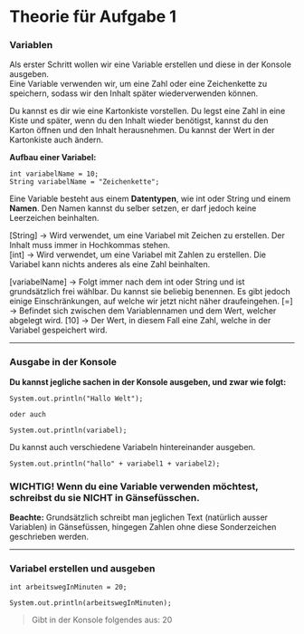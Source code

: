 # Theorie für Aufgabe 1

### Variablen

Als erster Schritt wollen wir eine Variable erstellen und diese in der Konsole ausgeben.  
Eine Variable verwenden wir, um eine Zahl oder eine Zeichenkette zu speichern, sodass wir den Inhalt später
wiederverwenden können.

Du kannst es dir wie eine Kartonkiste vorstellen. Du legst eine Zahl in eine Kiste und später, wenn du den Inhalt
wieder benötigst, kannst du den Karton öffnen und den Inhalt herausnehmen. Du kannst der Wert in der Kartonkiste auch
ändern.

**Aufbau einer Variabel:**
```
int variabelName = 10;
String variabelName = "Zeichenkette";
```

Eine Variable besteht aus einem **Datentypen**, wie int oder String und einem **Namen**.
Den Namen kannst du selber setzen, er darf jedoch keine Leerzeichen beinhalten.

[String] -> Wird verwendet, um eine Variabel mit Zeichen zu erstellen. Der Inhalt muss immer in Hochkommas
stehen.  
[int] -> Wird verwendet, um eine Variabel mit Zahlen zu erstellen. Die Variabel kann nichts anderes als eine Zahl
beinhalten.

[variabelName] -> Folgt immer nach dem int oder String und ist grundsätzlich frei wählbar. Du kannst sie beliebig
benennen. Es gibt jedoch einige Einschränkungen, auf welche wir jetzt nicht näher draufeingehen.
[=] -> Befindet sich zwischen dem Variablennamen und dem Wert, welcher abgelegt wird.
[10] -> Der Wert, in diesem Fall eine Zahl, welche in der Variabel gespeichert wird.

---

### Ausgabe in der Konsole

**Du kannst jegliche sachen in der Konsole ausgeben, und zwar wie folgt:**
```
System.out.println("Hallo Welt");

oder auch

System.out.println(variabel);
```
Du kannst auch verschiedene Variabeln hintereinander ausgeben.
```
System.out.println("hallo" + variabel1 + variabel2);
```

### WICHTIG! Wenn du eine Variable verwenden möchtest, schreibst du sie NICHT in Gänsefüsschen.

**Beachte:** Grundsätzlich schreibt man jeglichen Text (natürlich ausser Variablen) in Gänsefüssen, hingegen Zahlen ohne
diese Sonderzeichen geschrieben werden.

---

### Variabel erstellen und ausgeben

```
int arbeitswegInMinuten = 20;

System.out.println(arbeitswegInMinuten);
```

> Gibt in der Konsole folgendes aus: 20

